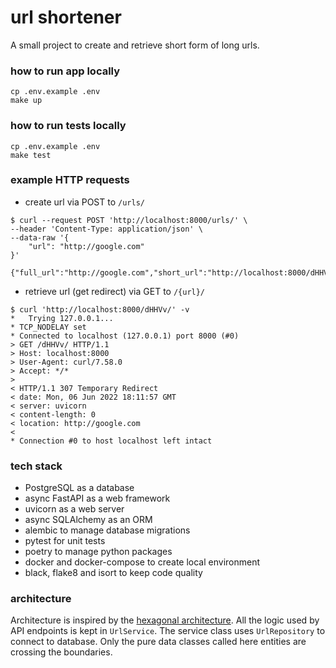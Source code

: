 # url shortener
A small project to create and retrieve short form of long urls.

### how to run app locally
```shell
cp .env.example .env
make up
```

### how to run tests locally
```shell
cp .env.example .env
make test
```

### example HTTP requests
* create url via POST to `/urls/`
```shell
$ curl --request POST 'http://localhost:8000/urls/' \
--header 'Content-Type: application/json' \
--data-raw '{
    "url": "http://google.com"
}'

{"full_url":"http://google.com","short_url":"http://localhost:8000/dHHVv/"}
```
* retrieve url (get redirect) via GET to `/{url}/`
```shell
$ curl 'http://localhost:8000/dHHVv/' -v
*   Trying 127.0.0.1...
* TCP_NODELAY set
* Connected to localhost (127.0.0.1) port 8000 (#0)
> GET /dHHVv/ HTTP/1.1
> Host: localhost:8000
> User-Agent: curl/7.58.0
> Accept: */*
> 
< HTTP/1.1 307 Temporary Redirect
< date: Mon, 06 Jun 2022 18:11:57 GMT
< server: uvicorn
< content-length: 0
< location: http://google.com
< 
* Connection #0 to host localhost left intact
```

### tech stack
* PostgreSQL as a database
* async FastAPI as a web framework
* uvicorn as a web server
* async SQLAlchemy as an ORM
* alembic to manage database migrations
* pytest for unit tests
* poetry to manage python packages
* docker and docker-compose to create local environment
* black, flake8 and isort to keep code quality

### architecture
Architecture is inspired by the [hexagonal architecture](https://en.wikipedia.org/wiki/Hexagonal_architecture_(software)).
All the logic used by API endpoints is kept in `UrlService`. The service class
uses `UrlRepository` to connect to database. Only the pure data classes called here 
entities are crossing the boundaries.